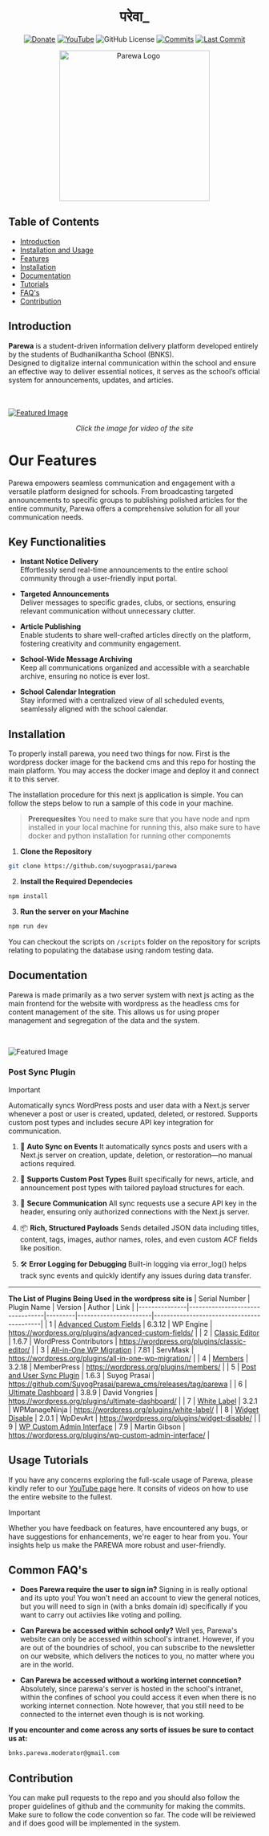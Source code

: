 

<h1 className="text-3xl md:text-4xl font-bold font-sans" align="center">परेवा_</h1>
<div align="center">

[![Donate](https://img.shields.io/badge/_-Donate-red.svg?logo=githubsponsors&labelColor=555555&style=for-the-badge)](Collaborators.md#collaborators "Donate")
[![YouTube](https://img.shields.io/badge/YouTube-Subscribe-red?style=for-the-badge&logo=youtube&logoColor=white)](https://www.youtube.com/@parewa_bnks)
![GitHub License](https://img.shields.io/github/license/suyogprasai/parewa?style=for-the-badge&logoColor=white)
[![Commits](https://img.shields.io/github/commit-activity/m/suyogprasai/parewa?label=commits&style=for-the-badge)](https://github.com/suyogprasai/parewa/commits "Commit History")
[![Last Commit](https://img.shields.io/github/last-commit/suyogprasai/parewa/master?label=&style=for-the-badge&display_timestamp=committer)](https://github.com/suyogprasai/parewa/pulse/monthly "Last activity")
</div>
<div align="center">
  
<img 
  src="public/github_images/parewa_logo.png" 
  align="center" 
  width="300"
  alt="Parewa Logo"
/>
</div>

## Table of Contents

- [Introduction](#introduction)
- [Installation and Usage](#installation-and-usage)
- [Features](#features)
- [Installation](#installation)
- [Documentation](#documentation)
- [Tutorials](#usage-tutorials)
- [FAQ's](#common-faqs)
- [Contribution](#contribution)

## Introduction

**Parewa** is a student-driven information delivery platform developed entirely by the students of Budhanilkantha School (BNKS).  
Designed to digitalize internal communication within the school and ensure an effective way to deliver essential notices, it serves as the school’s official system for announcements, updates, and articles.

<br><br>
[![Featured Image](./featured_image.png)](https://www.youtube.com/watch?v=1G9VCFo4SHo)
<p align="center"><i>Click the image for video of the site</i></p>

# Our Features
Parewa empowers seamless communication and engagement with a versatile platform designed for schools. From broadcasting targeted announcements to specific groups to publishing polished articles for the entire community, Parewa offers a comprehensive solution for all your communication needs.


## Key Functionalities

- **Instant Notice Delivery**  
  Effortlessly send real-time announcements to the entire school community through a user-friendly input portal.

- **Targeted Announcements**  
  Deliver messages to specific grades, clubs, or sections, ensuring relevant communication without unnecessary clutter.

- **Article Publishing**  
  Enable students to share well-crafted articles directly on the platform, fostering creativity and community engagement.

- **School-Wide Message Archiving**  
  Keep all communications organized and accessible with a searchable archive, ensuring no notice is ever lost.

- **School Calendar Integration**  
  Stay informed with a centralized view of all scheduled events, seamlessly aligned with the school calendar.

## Installation

To properly install parewa, you need two things for now. First is the wordpress docker image for the backend cms and this repo for hosting the main platform. You may access the docker image and deploy it and connect it to this server.

The installation procedure for this next js application is simple. You can follow the steps below to run a sample of this code in your machine. 
<brs>
> **Prerequesites**
> You need to make sure that you have node and npm installed in your local machine for running this, also make sure to have docker and python installation for running other componemts


  1. **Clone the Repository**
```bash
git clone https://github.com/suyogprasai/parewa
```
2. **Install the Required Dependecies**
```bash
npm install
```
3. **Run the server on your Machine**
```bash
npm run dev
```

You can checkout the scripts on `/scripts` folder on the repository for scripts relating to populating the database using random testing data.


## Documentation

Parewa is made primarily as a two server system with next js acting as the main frontend for the website with wordpress as the headless cms for content management of the site. This allows us for using proper management and segregation of the data and the system. 

<br/>

![Featured Image](public/github_images/architecture.svg)



### Post Sync Plugin 

> [!IMPORTANT]
>Automatically syncs WordPress posts and user data with a Next.js server whenever a post or user is created, updated, deleted, or restored. Supports custom post types and includes secure API key integration for communication.

1. 🔁 **Auto Sync on Events**
It automatically syncs posts and users with a Next.js server on creation, update, deletion, or restoration—no manual actions required.

2. 🧠 **Supports Custom Post Types**
Built specifically for news, article, and announcement post types with tailored payload structures for each.

3. 🔐 **Secure Communication**
All sync requests use a secure API key in the header, ensuring only authorized connections with the Next.js server.

4. 📦 **Rich, Structured Payloads**
Sends detailed JSON data including titles, content, tags, images, author names, roles, and even custom ACF fields like position.

5. 🛠️ **Error Logging for Debugging**
Built-in logging via error_log() helps track sync events and quickly identify any issues during data transfer.

---
**The List of Plugins Being Used in the wordpress site is**
| Serial Number | Plugin Name                     | Version | Author                | Link                                      |
|---------------|---------------------------------|---------|-----------------------|-------------------------------------------|
| 1             | [Advanced Custom Fields](https://wordpress.org/plugins/advanced-custom-fields/)          | 6.3.12   | WP Engine             | https://wordpress.org/plugins/advanced-custom-fields/ |
| 2             | [Classic Editor](https://wordpress.org/plugins/classic-editor/)                  | 1.6.7    | WordPress Contributors | https://wordpress.org/plugins/classic-editor/ |
| 3             | [All-in-One WP Migration](https://wordpress.org/plugins/all-in-one-wp-migration/)         | 7.81     | ServMask              | https://wordpress.org/plugins/all-in-one-wp-migration/ |
| 4             | [Members](https://wordpress.org/plugins/members/)                         | 3.2.18   | MemberPress           | https://wordpress.org/plugins/members/ |
| 5             | [Post and User Sync Plugin](https://github.com/SuyogPrasai/parewa_cms/releases/tag/parewa)       | 1.6.3     | Suyog Prasai          | https://github.com/SuyogPrasai/parewa_cms/releases/tag/parewa |
| 6             | [Ultimate Dashboard](https://wordpress.org/plugins/ultimate-dashboard/)              | 3.8.9    | David Vongries        | https://wordpress.org/plugins/ultimate-dashboard/ |
| 7             | [White Label](https://wordpress.org/plugins/white-label/)                     | 3.2.1    | WPManageNinja         | https://wordpress.org/plugins/white-label/ |
| 8             | [Widget Disable](https://wordpress.org/plugins/widget-disable/)                  | 2.0.1    | WpDevArt              | https://wordpress.org/plugins/widget-disable/ |
| 9             | [WP Custom Admin Interface](https://wordpress.org/plugins/wp-custom-admin-interface/)       | 7.9      | Martin Gibson         | https://wordpress.org/plugins/wp-custom-admin-interface/ |

## Usage Tutorials
If you have any concerns exploring the full-scale usage of Parewa, please kindly refer to our [YouTube page](https://www.youtube.com/@parewa_bnks) here. 
It consits of videos on how to use the entire website to the fullest. 







> [!IMPORTANT]
> Whether you have feedback on features, have encountered any bugs, or have suggestions for enhancements, we're eager to hear from you. Your insights help us make the PAREWA more robust and user-friendly.


## Common FAQ's

- **Does Parewa require the user to sign in?** 
Signing in is really optional and its upto you! You won't need an account to view the general notices, but you will need to sign in (with a bnks domain id) specifically if you want to carry out actiivies like voting and polling.

- **Can Parewa be accessed within school only?**
Well yes, Parewa's website can only be accessed within school's intranet. However, if you are out of the boundries of school, you can subscribe to the newsletter on our website, which delivers the notices to you, no matter where you are in the world. 


- **Can Parewa be accessed without a working internet conncetion?**
Absolutely, since parewa's server is hosted in the school's intranet, within the confines of school you could access it even when there is no working internet connection. Note however, that you still need to be connected to the internet even though is is not working.

**If you encounter and come across any sorts of issues be sure to contact us at:**
```bash
bnks.parewa.moderator@gmail.com
```

## Contribution

You can make pull requests to the repo and you should also follow the proper guidelines of github and the community for making the commits. Make sure to follow the code convention so far. The code will be reiviewed and if does good will be implemented in the system.
